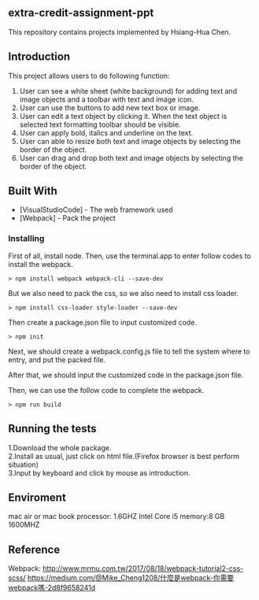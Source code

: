 ## extra-credit-assignment-ppt

This repository contains projects implemented by Hsiang-Hua Chen.

## Introduction

This project allows users to do following function:   
1)	User can see a white sheet (white background) for adding text and image objects and a toolbar with text and image icon.
3)	User can use the buttons to add new text box or image.
4)	User can edit a text object by clicking it. When the text object is selected text formatting toolbar should be visible.   
5)	User can apply bold, italics and underline on the text.
7)	User can able to resize both text and image objects by selecting the border of the object.
8)	User can drag and drop both text and image objects by selecting the border of the object.

## Built With

* [VisualStudioCode] - The web framework used
* [Webpack] - Pack the project

### Installing

First of all, install node.
Then, use the terminal.app to enter follow codes to install the webpack.

```
> npm install webpack webpack-cli --save-dev
```

But we also need to pack the css, so we also need to install css loader.

```
> npm install css-loader style-loader --save-dev
```

Then create a package.json file to input customized code.

```
> npm init
```

Next, we should create a webpack.config.js file to tell the system where to entry, and put the packed file.

After that, we should input the customized code in the package.json file.

Then, we can use the follow code to complete the webpack.

```
> npm run build
```

## Running the tests

1.Download the whole package.  
2.Install as usual, just click on html file.(Firefox browser is best perform situation)  
3.Input by keyboard and click by mouse as introduction. 

## Enviroment
mac air or mac book
processor: 1.6GHZ Intel Core i5
memory:8 GB 1600MHZ

## Reference

Webpack:
http://www.mrmu.com.tw/2017/08/18/webpack-tutorial2-css-scss/
https://medium.com/@Mike_Cheng1208/什麼是webpack-你需要webpack嗎-2d8f9658241d



